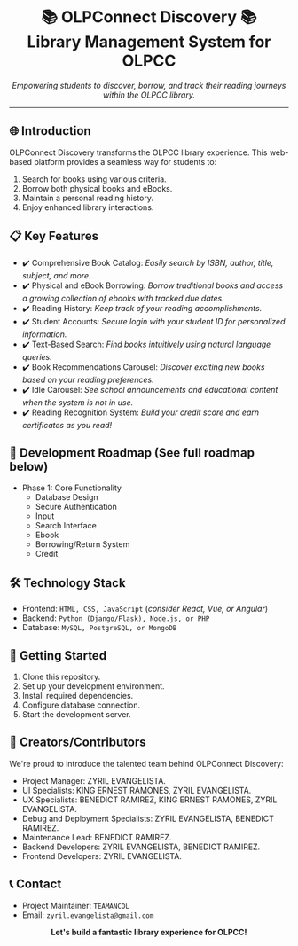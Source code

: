 <h1 align="center">📚 OLPConnect Discovery 📚<br/>Library Management System for OLPCC</h1>
<p align="center">
  <i>Empowering students to discover, borrow, and track their reading journeys within the OLPCC library.</i>
</p>

---

## 🌐 Introduction
OLPConnect Discovery transforms the OLPCC library experience. This web-based platform provides a seamless way for students to:
1. Search for books using various criteria.
2. Borrow both physical books and eBooks.
3. Maintain a personal reading history.
4. Enjoy enhanced library interactions.

## 📋 Key Features
- ✔️ Comprehensive Book Catalog: _Easily search by ISBN, author, title, subject, and more._
- ✔️ Physical and eBook Borrowing: _Borrow traditional books and access a growing collection of ebooks with tracked due dates._
- ✔️ Reading History: _Keep track of your reading accomplishments._
- ✔️ Student Accounts: _Secure login with your student ID for personalized information._
- ✔️ Text-Based Search: _Find books intuitively using natural language queries._
- ✔️ Book Recommendations Carousel: _Discover exciting new books based on your reading preferences._
- ✔️ Idle Carousel: _See school announcements and educational content when the system is not in use._
- ✔️ Reading Recognition System: _Build your credit score and earn certificates as you read!_

## 🚀 Development Roadmap (See full roadmap below)
- Phase 1: Core Functionality
  - Database Design
  - Secure Authentication
  - Input
  - Search Interface
  - Ebook
  - Borrowing/Return System
  - Credit

## 🛠️ Technology Stack
- Frontend: `HTML, CSS, JavaScript` (_consider React, Vue, or Angular_)
- Backend: `Python (Django/Flask), Node.js, or PHP`
- Database: `MySQL, PostgreSQL, or MongoDB`

## 🏁 Getting Started
1. Clone this repository.
2. Set up your development environment.
3. Install required dependencies.
4. Configure database connection.
5. Start the development server.

## 👥 Creators/Contributors
We're proud to introduce the talented team behind OLPConnect Discovery:

- Project Manager: ZYRIL EVANGELISTA.
- UI Specialists: KING ERNEST RAMONES, ZYRIL EVANGELISTA.
- UX Specialists: BENEDICT RAMIREZ, KING ERNEST RAMONES, ZYRIL EVANGELISTA.
- Debug and Deployment Specialists: ZYRIL EVANGELISTA, BENEDICT RAMIREZ.
- Maintenance Lead: BENEDICT RAMIREZ.
- Backend Developers: ZYRIL EVANGELISTA, BENEDICT RAMIREZ.
- Frontend Developers: ZYRIL EVANGELISTA.

## 📞 Contact
- Project Maintainer: `TEAMANCOL`
- Email: `zyril.evangelista@gmail.com`

<p align="center">
  <b>Let's build a fantastic library experience for OLPCC!</b>
</p>
